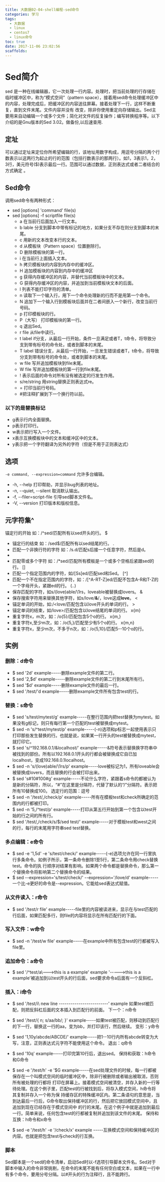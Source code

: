 ```yaml
---
title: 大数据02-04-shell编程-sed命令
categories: 学习
tags:
  - 大数据
  - linux
  - centos7
  - linux命令
toc: true
date: 2017-11-06 23:02:56
scaffolds:
---
```

# Sed简介
sed 是一种在线编辑器，它一次处理一行内容。处理时，把当前处理的行存储在临时缓冲区中，称为“模式空间”（pattern space），接着用sed命令处理缓冲区中的内容，处理完成后，把缓冲区的内容送往屏幕。接着处理下一行，这样不断重复，直到文件末尾。文件内容并没有 改变，除非你使用重定向存储输出。Sed主要用来自动编辑一个或多个文件；简化对文件的反复操作；编写转换程序等。以下介绍的是Gnu版本的Sed 3.02。做备份,以后速查用.
<!-- more -->
## 定址
可以通过定址来定位你所希望编辑的行，该地址用数字构成，用逗号分隔的两个行数表示以这两行为起止的行的范围（包括行数表示的那两行）。如1，3表示1，2，3行，美元符号($)表示最后一行。范围可以通过数据，正则表达式或者二者结合的方式确定 。

## Sed命令
调用sed命令有两种形式：
* sed [options] 'command' file(s)
* sed [options] -f scriptfile file(s)
  * a
  在当前行后面加入一行文本。
  * b lable
  分支到脚本中带有标记的地方，如果分支不存在则分支到脚本的末尾。
  * c
  用新的文本改变本行的文本。
  * d
  从模板块（Pattern space）位置删除行。
  * D
  删除模板块的第一行。
  * i
  在当前行上面插入文本。
  * h
  拷贝模板块的内容到内存中的缓冲区。
  * H
  追加模板块的内容到内存中的缓冲区
  * g
  获得内存缓冲区的内容，并替代当前模板块中的文本。
  * G
  获得内存缓冲区的内容，并追加到当前模板块文本的后面。
  * l
  列表不能打印字符的清单。
  * n
  读取下一个输入行，用下一个命令处理新的行而不是用第一个命令。
  * N
  追加下一个输入行到模板块后面并在二者间嵌入一个新行，改变当前行号码。
  * p
  打印模板块的行。
  * P（大写）
  打印模板块的第一行。
  * q
  退出Sed。
  * r file
  从file中读行。
  * t label
  if分支，从最后一行开始，条件一旦满足或者T，t命令，将导致分支到带有标号的命令处，或者到脚本的末尾。
  * T label
  错误分支，从最后一行开始，一旦发生错误或者T，t命令，将导致分支到带有标号的命令处，或者到脚本的末尾。
  * w file
  写并追加模板块到file末尾。
  * W file
  写并追加模板块的第一行到file末尾。
  * !
  表示后面的命令对所有没有被选定的行发生作用。
  * s/re/string
  用string替换正则表达式re。
  * =
  打印当前行号码。
  * #把注释扩展到下一个换行符以前。
### 以下的是替换标记
* g表示行内全面替换。
* p表示打印行。
* w表示把行写入一个文件。
* x表示互换模板块中的文本和缓冲区中的文本。
* y表示把一个字符翻译为另外的字符（但是不用于正则表达式）

## 选项
`-e command, --expression=command`
允许多台编辑。
* -h, --help
打印帮助，并显示bug列表的地址。
* -n, --quiet, --silent
取消默认输出。
* -f, --filer=script-file
引导sed脚本文件名。
* -V, --version
打印版本和版权信息。

## 元字符集^
锚定行的开始 如：/^sed/匹配所有以sed开头的行。 
$
* 锚定行的结束 如：/sed$/匹配所有以sed结尾的行。 
.
* 匹配一个非换行符的字符 如：/s.d/匹配s后接一个任意字符，然后是d。 
*
* 匹配零或多个字符 如：/*sed/匹配所有模板是一个或多个空格后紧跟sed的行。 
[]
* 匹配一个指定范围内的字符，如/[Ss]ed/匹配sed和Sed。 
[^]
* 匹配一个不在指定范围内的字符，如：/[^A-RT-Z]ed/匹配不包含A-R和T-Z的一个字母开头，紧跟ed的行。 
\(..\)
* 保存匹配的字符，如s/\(love\)able/\1rs，loveable被替换成lovers。 
&
* 保存搜索字符用来替换其他字符，如s/love/**&**/，love这成**love**。 
\<
* 锚定单词的开始，如:/\<love/匹配包含以love开头的单词的行。 
\>
* 锚定单词的结束，如/love\>/匹配包含以love结尾的单词的行。 
x\{m\}
* 重复字符x，m次，如：/o\{5\}/匹配包含5个o的行。 
x\{m,\}
* 重复字符x,至少m次，如：/o\{5,\}/匹配至少有5个o的行。 
x\{m,n\}
* 重复字符x，至少m次，不多于n次，如：/o\{5,10\}/匹配5--10个o的行。
## 实例
### 删除：d命令
* $ sed '2d' example-----删除example文件的第二行。
* $ sed '2,$d' example-----删除example文件的第二行到末尾所有行。
* $ sed '$d' example-----删除example文件的最后一行。
* $ sed '/test/'d example-----删除example文件所有包含test的行。
### 替换：s命令
* $ sed 's/test/mytest/g' example-----在整行范围内把test替换为mytest。如果没有g标记，则只有每行第一个匹配的test被替换成mytest。
* $ sed -n 's/^test/mytest/p' example-----(-n)选项和p标志一起使用表示只打印那些发生替换的行。也就是说，如果某一行开头的test被替换成mytest，就打印它。
* $ sed 's/^192.168.0.1/&localhost/' example-----&符号表示替换换字符串中被找到的部份。所有以192.168.0.1开头的行都会被替换成它自已加 localhost，变成192.168.0.1localhost。
* $ sed -n 's/\(love\)able/\1rs/p' example-----love被标记为1，所有loveable会被替换成lovers，而且替换的行会被打印出来。
* $ sed 's#10#100#g' example-----不论什么字符，紧跟着s命令的都被认为是新的分隔符，所以，“#”在这里是分隔符，代替了默认的“/”分隔符。表示把所有10替换成100。
选定行的范围：逗号
* $ sed -n '/test/,/check/p' example-----所有在模板test和check所确定的范围内的行都被打印。
* $ sed -n '5,/^test/p' example-----打印从第五行开始到第一个包含以test开始的行之间的所有行。
* $ sed '/test/,/check/s/$/sed test/' example-----对于模板test和west之间的行，每行的末尾用字符串sed test替换。
### 多点编辑：e命令
* $ sed -e '1,5d' -e 's/test/check/' example-----(-e)选项允许在同一行里执行多条命令。如例子所示，第一条命令删除1至5行，第二条命令用check替换test。命令的执 行顺序对结果有影响。如果两个命令都是替换命令，那么第一个替换命令将影响第二个替换命令的结果。
* $ sed --expression='s/test/check/' --expression='/love/d' example-----一个比-e更好的命令是--expression。它能给sed表达式赋值。
### 从文件读入：r命令
* $ sed '/test/r file' example-----file里的内容被读进来，显示在与test匹配的行后面，如果匹配多行，则file的内容将显示在所有匹配行的下面。
### 写入文件：w命令
* $ sed -n '/test/w file' example-----在example中所有包含test的行都被写入file里。
### 追加命令：a命令

* $ sed '/^test/a\\--->this is a example' example    '----->this is a example'被追加到以test开头的行后面，sed要求命令a后面有一个反斜杠。
### 插入：i命令
* $ sed '/test/i\\
new line
-------------------------' example
如果test被匹配，则把反斜杠后面的文本插入到匹配行的前面。
下一个：n命令
* $ sed '/test/{ n; s/aa/bb/; }' example-----如果test被匹配，则移动到匹配行的下一行，替换这一行的aa，变为bb，并打印该行，然后继续。
变形：y命令

* $ sed '1,10y/abcde/ABCDE/' example-----把1--10行内所有abcde转变为大写，注意，正则表达式元字符不能使用这个命令。
退出：q命令
* $ sed '10q' example-----打印完第10行后，退出sed。
保持和获取：h命令和G命令
* $ sed -e '/test/h' -e '$G example-----在sed处理文件的时候，每一行都被保存在一个叫模式空间的临时缓冲区中，除非行被删除或者输出被取消，否则所有被处理的行都将 打印在屏幕上。接着模式空间被清空，并存入新的一行等待处理。在这个例子里，匹配test的行被找到后，将存入模式空间，h命令将其复制并存入一个称为保 持缓存区的特殊缓冲区内。第二条语句的意思是，当到达最后一行后，G命令取出保持缓冲区的行，然后把它放回模式空间中，且追加到现在已经存在于模式空间中 的行的末尾。在这个例子中就是追加到最后一行。简单来说，任何包含test的行都被复制并追加到该文件的末尾。
保持和互换：h命令和x命令
* $ sed -e '/test/h' -e '/check/x' example -----互换模式空间和保持缓冲区的内容。也就是把包含test与check的行互换。
### 脚本
Sed脚本是一个sed的命令清单，启动Sed时以-f选项引导脚本文件名。Sed对于脚本中输入的命令非常挑剔，在命令的末尾不能有任何空白或文本，如果在一行中有多个命令，要用分号分隔。以#开头的行为注释行，且不能跨行。
